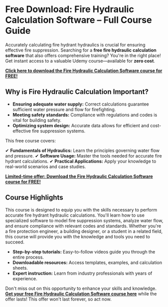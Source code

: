 # Free Download: Fire Hydraulic Calculation Software – Full Course Guide

Accurately calculating fire hydrant hydraulics is crucial for ensuring effective fire suppression. Searching for a **free fire hydraulic calculation software** that also offers comprehensive training? You're in the right place! Get instant access to a valuable Udemy course—available for **zero cost**.

[**Click here to download the Fire Hydraulic Calculation Software course for FREE!**](https://udemywork.com/fire-hydraulic-calculation-software)

## Why is Fire Hydraulic Calculation Important?

*   **Ensuring adequate water supply:** Correct calculations guarantee sufficient water pressure and flow for firefighting.
*   **Meeting safety standards:** Compliance with regulations and codes is vital for building safety.
*   **Optimizing system design:** Accurate data allows for efficient and cost-effective fire suppression systems.

This free course covers:

✔ **Fundamentals of Hydraulics:** Learn the principles governing water flow and pressure.
✔ **Software Usage:** Master the tools needed for accurate fire hydrant calculations.
✔ **Practical Applications:** Apply your knowledge to real-world scenarios and case studies.

[**Limited-time offer: Download the Fire Hydraulic Calculation Software course for FREE!**](https://udemywork.com/fire-hydraulic-calculation-software)

## Course Highlights

This course is designed to equip you with the skills necessary to perform accurate fire hydrant hydraulic calculations. You'll learn how to use specialized software to model fire suppression systems, analyze water flow, and ensure compliance with relevant codes and standards. Whether you're a fire protection engineer, a building designer, or a student in a related field, this course will provide you with the knowledge and tools you need to succeed.

*   **Step-by-step tutorials:** Easy-to-follow videos guide you through the entire process.
*   **Downloadable resources:** Access templates, examples, and calculation sheets.
*   **Expert instruction:** Learn from industry professionals with years of experience.

Don't miss out on this opportunity to enhance your skills and knowledge. **[Get your free Fire Hydraulic Calculation Software course here](https://udemywork.com/fire-hydraulic-calculation-software)** while the offer lasts! This offer won't last forever, so act now.
